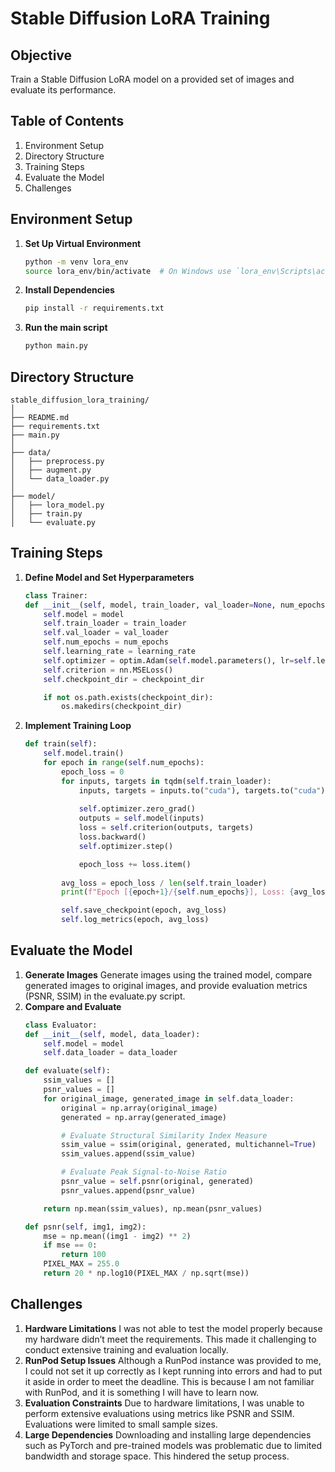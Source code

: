 # Stable Diffusion LoRA Training

## Objective
Train a Stable Diffusion LoRA model on a provided set of images and evaluate its performance.

## Table of Contents
1. Environment Setup
2. Directory Structure
3. Training Steps
4. Evaluate the Model
5. Challenges

## Environment Setup
1. **Set Up Virtual Environment**
    ```bash
    python -m venv lora_env
    source lora_env/bin/activate  # On Windows use `lora_env\Scripts\activate`
    ```

2. **Install Dependencies**
    ```bash
    pip install -r requirements.txt
    ```

3. **Run the main script**
    ```bash
    python main.py
    ```

## Directory Structure
    stable_diffusion_lora_training/
    │
    ├── README.md
    ├── requirements.txt
    ├── main.py
    │
    ├── data/
    │   ├── preprocess.py
    │   ├── augment.py
    │   └── data_loader.py
    │
    ├── model/
    │   ├── lora_model.py
    │   ├── train.py
    │   └── evaluate.py

## Training Steps
1. **Define Model and Set Hyperparameters**
    ```python
    class Trainer:
    def __init__(self, model, train_loader, val_loader=None, num_epochs=10, learning_rate=1e-4, checkpoint_dir='checkpoints'):
        self.model = model
        self.train_loader = train_loader
        self.val_loader = val_loader
        self.num_epochs = num_epochs
        self.learning_rate = learning_rate
        self.optimizer = optim.Adam(self.model.parameters(), lr=self.learning_rate)
        self.criterion = nn.MSELoss()
        self.checkpoint_dir = checkpoint_dir

        if not os.path.exists(checkpoint_dir):
            os.makedirs(checkpoint_dir)
    ```
2. **Implement Training Loop**
    ```python
    def train(self):
        self.model.train()
        for epoch in range(self.num_epochs):
            epoch_loss = 0
            for inputs, targets in tqdm(self.train_loader):
                inputs, targets = inputs.to("cuda"), targets.to("cuda")
                
                self.optimizer.zero_grad()
                outputs = self.model(inputs)
                loss = self.criterion(outputs, targets)
                loss.backward()
                self.optimizer.step()

                epoch_loss += loss.item()
            
            avg_loss = epoch_loss / len(self.train_loader)
            print(f"Epoch [{epoch+1}/{self.num_epochs}], Loss: {avg_loss:.4f}")

            self.save_checkpoint(epoch, avg_loss)
            self.log_metrics(epoch, avg_loss)
    ```

## Evaluate the Model
1. **Generate Images**
    Generate images using the trained model, compare generated images to original images, and provide evaluation metrics (PSNR, SSIM) in the evaluate.py script.
2. **Compare and Evaluate**
    ```python
    class Evaluator:
    def __init__(self, model, data_loader):
        self.model = model
        self.data_loader = data_loader

    def evaluate(self):
        ssim_values = []
        psnr_values = []
        for original_image, generated_image in self.data_loader:
            original = np.array(original_image)
            generated = np.array(generated_image)

            # Evaluate Structural Similarity Index Measure
            ssim_value = ssim(original, generated, multichannel=True)
            ssim_values.append(ssim_value)

            # Evaluate Peak Signal-to-Noise Ratio
            psnr_value = self.psnr(original, generated)
            psnr_values.append(psnr_value)

        return np.mean(ssim_values), np.mean(psnr_values)

    def psnr(self, img1, img2):
        mse = np.mean((img1 - img2) ** 2)
        if mse == 0:
            return 100
        PIXEL_MAX = 255.0
        return 20 * np.log10(PIXEL_MAX / np.sqrt(mse))
    ```

## Challenges
1. **Hardware Limitations**
    I was not able to test the model properly because my hardware didn’t meet the requirements. This made it challenging to conduct extensive training and evaluation locally.
2. **RunPod Setup Issues**
    Although a RunPod instance was provided to me, I could not set it up correctly as I kept running into errors and had to put it aside in order to meet the deadline. This is because I am not familiar with RunPod, and it is something I will have to learn now.
3. **Evaluation Constraints**
    Due to hardware limitations, I was unable to perform extensive evaluations using metrics like PSNR and SSIM. Evaluations were limited to small sample sizes.
4. **Large Dependencies**
    Downloading and installing large dependencies such as PyTorch and pre-trained models was problematic due to limited bandwidth and storage space. This hindered the setup process.